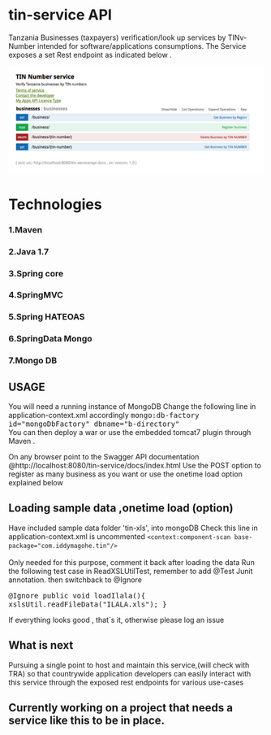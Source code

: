 tin-service API
===========
Tanzania Businesses (taxpayers) verification/look up services by TINv-Number intended for software/applications consumptions.
The Service exposes a set Rest endpoint as indicated below .

![screenshot](tin-xls/swagger.png)

# Technologies
### 1.Maven
### 2.Java 1.7
### 3.Spring core 
### 4.SpringMVC
### 5.Spring HATEOAS 
### 6.SpringData Mongo
### 7.Mongo DB


## USAGE
You will need a running instance of MongoDB
Change the following line  in application-context.xml accordingly 
<tt> mongo:db-factory id="mongoDbFactory" dbname="b-directory"  </tt> <br/>
You can then deploy a war or use the embedded  tomcat7 plugin  through Maven .

On any browser point to the Swagger API documentation @http://localhost:8080/tin-service/docs/index.html
Use the POST option to register as many business as you want or use the onetime load option explained below

## Loading sample data ,onetime load (option)  
Have included sample data folder 'tin-xls', into mongoDB
Check this line in application-context.xml is uncommented <code><context:component-scan base-package="com.iddymagohe.tin"/> </code> <br/>
Only needed for this purpose, comment it back after loading the data
Run the following test case in ReadXSLUtilTest, remember to add @Test Junit annotation. then switchback to @Ignore 
 
 <tt>@Ignore
           public void loadIlala(){
                   xslsUtil.readFileData("ILALA.xls");
           }
  </tt>

If everything looks good , that`s it, otherwise please log an issue

## What is next
Pursuing a single point to host and maintain this service,(will check with TRA) so that countrywide application developers
can easily interact with this service through the exposed rest endpoints for various use-cases

## Currently working on a project that needs a service like this to be in place.
